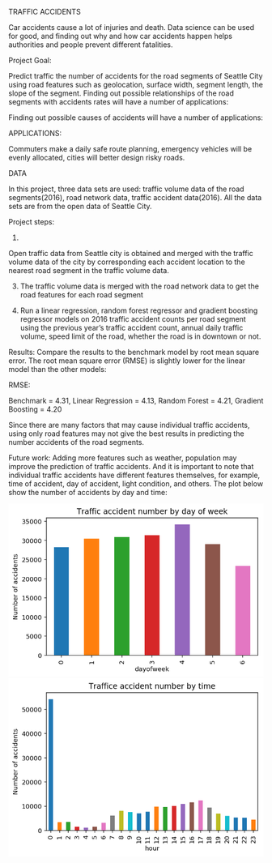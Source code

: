 TRAFFIC ACCIDENTS

Car accidents cause a lot of injuries and death. Data science can be used for good, and finding out why and how car accidents happen helps authorities and people prevent different fatalities.

Project Goal:

Predict traffic the number of accidents for the road segments of Seattle City using road features such as geolocation, surface width, segment length, the slope of the segment. Finding out possible relationships of the road segments with accidents rates will have a number of applications:

Finding out possible causes of accidents will have a number of applications:

APPLICATIONS:

Commuters make a daily safe route planning, emergency vehicles will be evenly allocated, cities will better design risky roads.


DATA

In this project, three data sets are used: traffic volume data of the road segments(2016), road network data, traffic accident data(2016). All the data sets are from the open data of Seattle City.




Project steps:

1.
Open traffic data from Seattle city is obtained and merged with the traffic volume data of the city by corresponding each accident location to the nearest road segment in the traffic volume data.

3.  The traffic volume data is merged with the road network data to get the road features for each road segment

3. Run a linear regression, random forest regressor and gradient boosting regressor models on 2016 traffic accident counts per road segment using the previous year’s traffic accident count, annual daily traffic volume, speed limit of the road, whether the road is in downtown or not. 

Results:
Compare the results to the benchmark model by root mean square error. The root mean square error (RMSE) is slightly lower for the linear model than the other models:

RMSE:

Benchmark = 4.31,
Linear Regression = 4.13,
Random Forest = 4.21,
Gradient Boosting = 4.20


Since there are many factors that may cause individual traffic accidents, using only road features may not give the best results in predicting the number accidents of the road segments.

Future work:
Adding more features such as weather, population may improve the prediction of traffic accidents. And it is important to note that individual traffic accidents have different features themselves, for example, time of accident, day of accident, light condition, and others. The plot below show the number of accidents by day and time:

![Accidents by day](images/accident_by_day.png)
![Accidents by day](images/accidents_by_time.png)




















